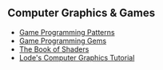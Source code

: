 ## Computer Graphics & Games

- [Game Programming Patterns](https://gameprogrammingpatterns.com/)
- [Game Programming Gems](https://www.satori.org/game-programming-gems/)
- [The Book of Shaders](https://thebookofshaders.com/)
- [Lode's Computer Graphics Tutorial](https://lodev.org/cgtutor/raycasting.html)